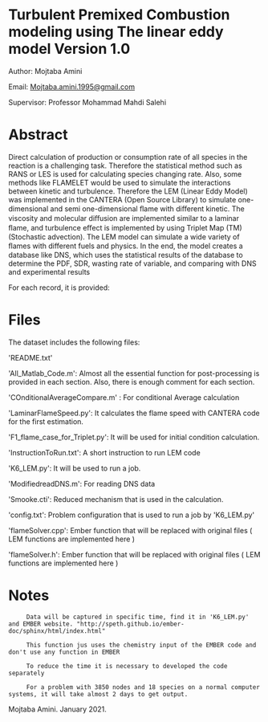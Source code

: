 Turbulent Premixed Combustion modeling using The linear eddy model
Version 1.0
==================================================================
Author: Mojtaba Amini

Email: Mojtaba.amini.1995@gmail.com

Supervisor: Professor Mohammad Mahdi Salehi

Abstract
==================================================================


Direct calculation of production or consumption rate of all species in the reaction is a challenging task. Therefore the statistical method such as RANS or LES is used for calculating species changing rate. Also, some methods like FLAMELET would be used to simulate the interactions between kinetic and turbulence. Therefore the LEM (Linear Eddy Model) was implemented in the CANTERA (Open Source Library) to simulate one-dimensional and semi one-dimensional ﬂame with diﬀerent kinetic. The viscosity and molecular diﬀusion are implemented similar to a laminar ﬂame, and turbulence eﬀect is implemented by using Triplet Map (TM) (Stochastic advection). The LEM model can simulate a wide variety of ﬂames with different fuels and physics. In the end, the model creates a database like DNS, which uses the statistical results of the database to determine the PDF, SDR, wasting rate of variable, and comparing with DNS and experimental results


For each record, it is provided:

Files
====================================================
The dataset includes the following files:

'README.txt'

'All_Matlab_Code.m':  Almost all the essential function for post-processing is provided in each section. Also, there is enough comment for each section.

'COnditionalAverageCompare.m' : For conditional Average calculation

'LaminarFlameSpeed.py': It calculates the flame speed with CANTERA code for the first estimation.

'F1_flame_case_for_Triplet.py': It will be used for initial condition calculation.

'InstructionToRun.txt': A short instruction to run LEM code

'K6_LEM.py': It will be used to run a job. 

'ModifiedreadDNS.m': For reading DNS data

'Smooke.cti': Reduced mechanism that is used in the calculation. 

'config.txt': Problem configuration that is used to run a job by 'K6_LEM.py'

'flameSolver.cpp': Ember function that will be replaced with original files ( LEM functions are implemented here )

'flameSolver.h': Ember function that will be replaced with original files ( LEM functions are implemented here )






Notes
==================
         Data will be captured in specific time, find it in 'K6_LEM.py' and EMBER website. "http://speth.github.io/ember-doc/sphinx/html/index.html"
         
         This function jus uses the chemistry input of the EMBER code and don't use any function in EMBER
         
         To reduce the time it is necessary to developed the code separately 
         
         For a problem with 3850 nodes and 18 species on a normal computer systems, it will take almost 2 days to get output.

Mojtaba Amini. January 2021.

